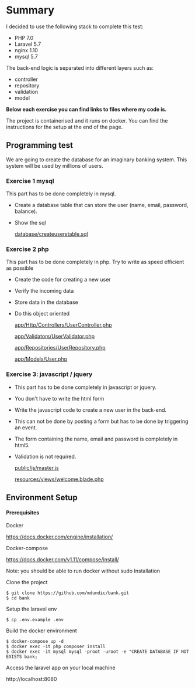# Summary

I decided to use the following stack to complete this test:
   - PHP 7.0
   - Laravel 5.7
   - nginx 1.10
   - mysql 5.7
   

The back-end logic is separated into different layers such as:
   - controller
   - repository
   - validation
   - model
   

**Below each exercise you can find links to files where my code is.**


The project is containerised and it runs on docker.
You can find the instructions for the setup at the end of the page.


## Programming test

We are going to create the database for an imaginary banking system. This system will be used by millions of users.

### Exercise 1 mysql

This part has to be done completely in mysql.

- Create a database table that can store the user (name, email, password, balance). 
- Show the sql
    
    [database/createuserstable.sql](database/createuserstable.sql)
   
### Exercise 2 php
This part has to be done completely in php. Try to write as speed efficient as possible

- Create the code for creating a new user       
- Verify the incoming data
- Store data in the database
- Do this object oriented
    
    [app/Http/Controllers/UserController.php](app/Http/Controllers/UserController.php)
    
    [app/Validators/UserValidator.php](app/Validators/UserValidator.php)
    
    [app/Repositories/UserRepository.php](app/Repositories/UserRepository.php)
    
    [app/Models/User.php](app/Models/User.php)
    
    

### Exercise 3: javascript / jquery
- This part has to be done completely in javascript or jquery.
- You don't have to write the html form
- Write the javascript code to create a new user in the back-end.
- This can not be done by posting a form but has to be done by triggering an event. 
- The form containing the name, email and password is completely in html5. 
- Validation is not required.

    [public/js/master.js](public/js/master.js)
    
    [resources/views/welcome.blade.php](resources/views/welcome.blade.php)
    

## Environment Setup
#### Prerequisites

Docker

https://docs.docker.com/engine/installation/

Docker-compose

https://docs.docker.com/v1.11/compose/install/

Note: you should be able to run docker without sudo
Installation

Clone the project

    $ git clone https://github.com/mdundic/bank.git
    $ cd bank

Setup the laravel env

    $ cp .env.example .env

Build the docker environment

    $ docker-compose up -d
    $ docker exec -it php composer install
    $ docker exec -it mysql mysql -proot -uroot -e "CREATE DATABASE IF NOT EXISTS bank;



Access the laravel app on your local machine

http://localhost:8080
